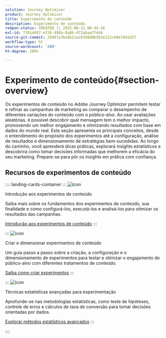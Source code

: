 ```yaml
---
solution: Journey Optimizer
product: Journey Optimizer
title: Experimento de conteúdo
description: Experimento de conteúdo
redpen-status: CREATED_||_2025-08-12_00-44-26
exl-id: 7f01dd97-ef28-498a-8a8b-d72abaa7fdd4
source-git-commit: 2b907a3be8b11ac6308d0b563e122c88478d1d37
workflow-type: ht
source-wordcount: '200'
ht-degree: 100%

---
```


# Experimento de conteúdo{#section-overview}

Os experimentos de conteúdo no Adobe Journey Optimizer permitem testar e refinar as campanhas de marketing ao comparar o desempenho de diferentes variações do conteúdo com o público-alvo. Ao usar avaliações aleatórias, é possível descobrir qual mensagem tem o melhor impacto, promovendo um melhor engajamento e otimizando resultados com base em dados do mundo real. Esta seção apresenta os principais conceitos, desde o entendimento do propósito dos experimentos até a configuração, análise de resultados e dimensionamento de estratégias bem-sucedidas. Ao longo do caminho, você aprenderá dicas práticas, explorará insights estatísticos e descobrirá como tomar decisões informadas que melhorem a eficácia do seu marketing. Prepare-se para pôr os insights em prática com confiança.

## Recursos de experimentos de conteúdo

:::: landing-cards-container
:::
![icon](https://cdn.experienceleague.adobe.com/icons/circle-play.svg?lang=pt-BR)

Introdução aos experimentos de conteúdo

Saiba mais sobre os fundamentos dos experimentos de conteúdo, sua finalidade e como configurá-los, executá-los e analisá-los para otimizar os resultados das campanhas.

[Introdução aos experimentos de conteúdo](../using/content-management/get-started-experiment.md)
:::

:::
![icon](https://cdn.experienceleague.adobe.com/icons/list-check.svg?lang=pt-BR)

Criar e dimensionar experimentos de conteúdo

Um guia passo a passo sobre a criação, a configuração e o dimensionamento de experimentos para testar e otimizar o engajamento do público-alvo com diferentes tratamentos de conteúdo.

[Saiba como criar experimentos](../using/content-management/content-experiment.md)
:::

:::
![icon](https://cdn.experienceleague.adobe.com/icons/chart-line.svg?lang=pt-BR)

Técnicas estatísticas avançadas para experimentação

Aprofunde-se nas metodologias estatísticas, como teste de hipóteses, controle de erros e cálculos de taxa de conversão para tomar decisões orientadas por dados.

[Explorar métodos estatísticos avançados](technotes-landing-page.md)
:::

::::
